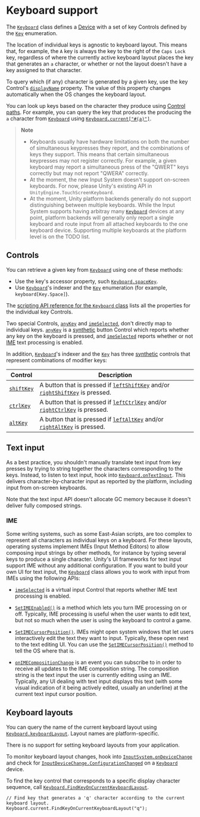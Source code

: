 # Keyboard support

The [`Keyboard`](../api/UnityEngine.InputSystem.Keyboard.html) class defines a [Device](Devices.md) with a set of key Controls defined by the [`Key`](../api/UnityEngine.InputSystem.Key.html) enumeration.

The location of individual keys is agnostic to keyboard layout. This means that, for example, the `A` key is always the key to the right of the `Caps Lock` key, regardless of where the currently active keyboard layout places the key that generates an `a` character, or whether or not the layout doesn't have a key assigned to that character.

To query which (if any) character is generated by a given key, use the key Control's [`displayName`](../api/UnityEngine.InputSystem.InputControl.html#UnityEngine_InputSystem_InputControl_displayName) property. The value of this property changes automatically when the OS changes the keyboard layout.

You can look up keys based on the character they produce using [Control paths](Controls.md#control-paths). For example,  you can query the key that produces the producing the `a` character from [`Keyboard`](../api/UnityEngine.InputSystem.Keyboard.html) using [`Keyboard.current["#(a)"]`](../api/UnityEngine.InputSystem.Keyboard.html#UnityEngine_InputSystem_Keyboard_Item_UnityEngine_InputSystem_Key_).

>__Note__
>* Keyboards usually have hardware limitations on both the number of simultaneous keypresses they report, and the combinations of keys they support. This means that certain simultaneous keypresses may not register correctly. For example, a given keyboard may report a simultaneous press of the "QWERT" keys correctly but may not report "QWERA" correctly.
>* At the moment, the new Input System doesn't support on-screen keyboards. For now, please Unity's existing API in `UnityEngine.TouchScreenKeyboard`.
>* At the moment, Unity platform backends generally do not support distinguishing between multiple keyboards. While the Input System supports having arbitray many [`Keyboard`](../api/UnityEngine.InputSystem.Keyboard.html) devices at any point, platform backends will generally only report a single keyboard and route input from all attached keyboards to the one keyboard device. Supporting multiple keyboards at the platform level is on the TODO list.

## Controls

You can retrieve a given key from  [`Keyboard`](../api/UnityEngine.InputSystem.Keyboard.html) using one of these methods:

* Use the key's accessor property, such [`Keyboard.spaceKey`](../api/UnityEngine.InputSystem.Keyboard.html#UnityEngine_InputSystem_Keyboard_spaceKey).
* Use [`Keyboard`](../api/UnityEngine.InputSystem.Keyboard.html)'s indexer and the [`Key`](../api/UnityEngine.InputSystem.Key.html) enumeration (for example, `keyboard[Key.Space]`).

The [scripting API reference for the `Keyboard` class](../api/UnityEngine.InputSystem.Keyboard.html) lists all the properties for the individual key Controls.

Two special Controls, [`anyKey`](../api/UnityEngine.InputSystem.Keyboard.html#UnityEngine_InputSystem_Keyboard_anyKey) and [`imeSelected`](../api/UnityEngine.InputSystem.Keyboard.html#UnityEngine_InputSystem_Keyboard_imeSelected), don't directly map to individual keys. [`anyKey`](../api/UnityEngine.InputSystem.Keyboard.html#UnityEngine_InputSystem_Keyboard_anyKey) is a [synthetic](Controls.md#synthetic-controls) button Control which reports whether any key on the keyboard is pressed, and [`imeSelected`](../api/UnityEngine.InputSystem.Keyboard.html#UnityEngine_InputSystem_Keyboard_imeSelected) reports whether or not [IME](#ime) text processing is enabled.

In addition, [`Keyboard`](../api/UnityEngine.InputSystem.Keyboard.html)'s indexer and the [`Key`](../api/UnityEngine.InputSystem.Key.html) has three [synthetic](Controls.md#synthetic-controls) controls that represent combinations of modifier keys:

|Control|Description|
|-------|-----------|
|[`shiftKey`](../api/UnityEngine.InputSystem.Keyboard.html#UnityEngine_InputSystem_Keyboard_shiftKey)|A button that is pressed if [`leftShiftKey`](../api/UnityEngine.InputSystem.Keyboard.html#UnityEngine_InputSystem_Keyboard_leftShiftKey) and/or [`rightShiftKey`](../api/UnityEngine.InputSystem.Keyboard.html#UnityEngine_InputSystem_Keyboard_rightShiftKey) is pressed.|
|[`ctrlKey`](../api/UnityEngine.InputSystem.Keyboard.html#UnityEngine_InputSystem_Keyboard_ctrlKey)|A button that is pressed if [`leftCtrlKey`](../api/UnityEngine.InputSystem.Keyboard.html#UnityEngine_InputSystem_Keyboard_leftCtrlKey) and/or [`rightCtrlKey`](../api/UnityEngine.InputSystem.Keyboard.html#UnityEngine_InputSystem_Keyboard_rightCtrlKey) is pressed.|
|[`altKey`](../api/UnityEngine.InputSystem.Keyboard.html#UnityEngine_InputSystem_Keyboard_altKey)|A button that is pressed if [`leftAltKey`](../api/UnityEngine.InputSystem.Keyboard.html#UnityEngine_InputSystem_Keyboard_leftAltKey) and/or [`rightAltKey`](../api/UnityEngine.InputSystem.Keyboard.html#UnityEngine_InputSystem_Keyboard_rightAltKey) is pressed.|

## Text input

As a best practice, you shouldn't manually translate text input from key presses by trying to string together the characters corresponding to the keys. Instead, to listen to text input, hook into [`Keyboard.onTextInput`](../api/UnityEngine.InputSystem.Keyboard.html#UnityEngine_InputSystem_Keyboard_onTextInput). This delivers character-by-character input as reported by the platform, including input from on-screen keyboards.

Note that the text input API doesn't allocate GC memory because it doesn't deliver fully composed strings.

### IME

Some writing systems, such as some East-Asian scripts, are too complex to represent all characters as individual keys on a keyboard. For these layouts, operating systems implement IMEs (Input Method Editors) to allow composing input strings by other methods, for instance by typing several keys to produce a single character. Unity's UI frameworks for text input support IME without any additional configuration. If you want to build your own UI for text input, the [`Keyboard`](../api/UnityEngine.InputSystem.Keyboard.html) class allows you to work with input from IMEs using the following APIs:

* [`imeSelected`](../api/UnityEngine.InputSystem.Keyboard.html#UnityEngine_InputSystem_Keyboard_imeSelected) is a virtual input Control that reports whether IME text processing is enabled.

* [`SetIMEEnabled()`](../api/UnityEngine.InputSystem.Keyboard.html#UnityEngine_InputSystem_Keyboard_SetIMEEnabled_System_Boolean_) is a method which lets you turn IME processing on or off. Typically, IME processing is useful when the user wants to edit text, but not so much when the user is using the keyboard to control a game.

* [`SetIMECursorPosition()`](../api/UnityEngine.InputSystem.Keyboard.html#UnityEngine_InputSystem_Keyboard_SetIMECursorPosition_Vector2_). IMEs might open system windows that let users interactively edit the text they want to input. Typically, these open next to the text editing UI. You can use the [`SetIMECursorPosition()`](../api/UnityEngine.InputSystem.Keyboard.html#UnityEngine_InputSystem_Keyboard_SetIMECursorPosition_Vector2_) method to tell the OS where that is.

* [`onIMECompositionChange`](../api/UnityEngine.InputSystem.Keyboard.html#UnityEngine_InputSystem_Keyboard_onIMECompositionChange) is an event you can subscribe to in order to receive all updates to the IME composition string. The composition string is the text input the user is currently editing using an IME. Typically, any UI dealing with text input displays this text (with some visual indication of it being actively edited, usually an underline) at the current text input cursor position.

## Keyboard layouts

You can query the name of the current keyboard layout using [`Keyboard.keyboardLayout`](../api/UnityEngine.InputSystem.Keyboard.html#UnityEngine_InputSystem_Keyboard_keyboardLayout). Layout names are platform-specific.

There is no support for setting keyboard layouts from your application.

To monitor keyboard layout changes, hook into [`InputSystem.onDeviceChange`](../api/UnityEngine.InputSystem.InputSystem.html#UnityEngine_InputSystem_InputSystem_onDeviceChange) and check for [`InputDeviceChange.ConfigurationChanged`](../api/UnityEngine.InputSystem.InputDeviceChange.html) on a [`Keyboard`](../api/UnityEngine.InputSystem.Keyboard.html) device.

To find the key control that corresponds to a specific display character sequence, call [`Keyboard.FindKeyOnCurrentKeyboardLayout`](../api/UnityEngine.InputSystem.Keyboard.html#UnityEngine_InputSystem_Keyboard_FindKeyOnCurrentKeyboardLayout_).

```CSharp
// Find key that generates a 'q' character according to the current keyboard layout.
Keyboard.current.FindKeyOnCurrentKeyboardLayout("q");
```
